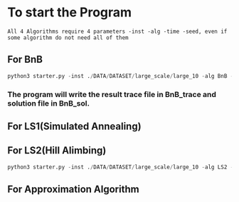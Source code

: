 # To start the Program
`All 4 Algorithms require 4 parameters -inst -alg -time -seed, even if some algorithm do not need all of them`
## For BnB
```python
python3 starter.py -inst ./DATA/DATASET/large_scale/large_10 -alg BnB -time 1 -seed 5 
```
### The program will write the result trace file in BnB_trace and solution file in BnB_sol.
## For LS1(Simulated Annealing)

## For LS2(Hill Alimbing)
```python
python3 starter.py -inst ./DATA/DATASET/large_scale/large_10 -alg LS2 -time 100 -seed 5 
```
## For Approximation Algorithm
